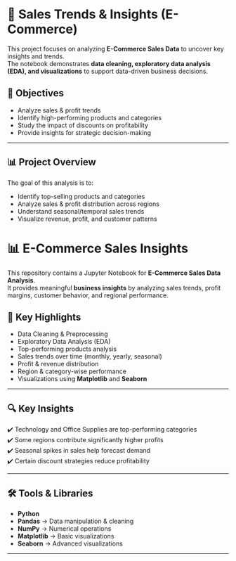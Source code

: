 
# 🛒 Sales Trends & Insights (E-Commerce)

This project focuses on analyzing **E-Commerce Sales Data** to uncover key insights and trends.  
The notebook demonstrates **data cleaning, exploratory data analysis (EDA), and visualizations** to support data-driven business decisions.

## 🎯 Objectives
- Analyze sales & profit trends  
- Identify high-performing products and categories  
- Study the impact of discounts on profitability  
- Provide insights for strategic decision-making  
---

## 📊 Project Overview
The goal of this analysis is to:
- Identify top-selling products and categories
- Analyze sales & profit distribution across regions
- Understand seasonal/temporal sales trends
- Visualize revenue, profit, and customer patterns

# 📊 E-Commerce Sales Insights

This repository contains a Jupyter Notebook for **E-Commerce Sales Data Analysis**.  
It provides meaningful **business insights** by analyzing sales trends, profit margins, customer behavior, and regional performance.  

## 🔑 Key Highlights
- Data Cleaning & Preprocessing
- Exploratory Data Analysis (EDA)
- Top-performing products analysis
- Sales trends over time (monthly, yearly, seasonal)
- Profit & revenue distribution
- Region & category-wise performance
- Visualizations using **Matplotlib** and **Seaborn**

---

## 🔍 Key Insights
✔️ Technology and Office Supplies are top-performing categories  
✔️ Some regions contribute significantly higher profits  
✔️ Seasonal spikes in sales help forecast demand  
✔️ Certain discount strategies reduce profitability  

---

## 🛠️ Tools & Libraries
- **Python**
- **Pandas** → Data manipulation & cleaning  
- **NumPy** → Numerical operations  
- **Matplotlib** → Basic visualizations  
- **Seaborn** → Advanced visualizations  

---

